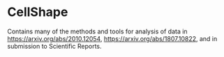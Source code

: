 # CellShape

Contains many of the methods and tools for analysis of data in https://arxiv.org/abs/2010.12054, https://arxiv.org/abs/1807.10822, and in submission to Scientific Reports.
